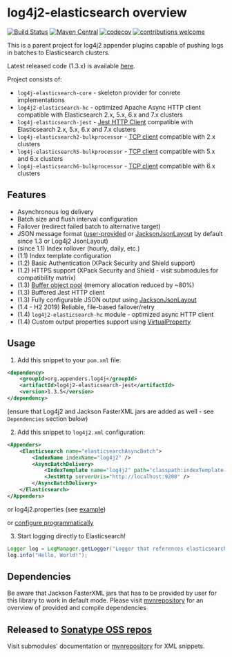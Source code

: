 # log4j2-elasticsearch overview

[![Build Status](https://travis-ci.org/dwyl/learn-travis.svg?branch=master)](https://travis-ci.org/rfoltyns/log4j2-elasticsearch)
[![Maven Central](https://maven-badges.herokuapp.com/maven-central/org.appenders.log4j/parent/badge.svg)](https://maven-badges.herokuapp.com/maven-central/org.appenders.log4j/parent)
[![codecov](https://codecov.io/gh/rfoltyns/log4j2-elasticsearch/branch/master/graph/badge.svg)](https://codecov.io/gh/rfoltyns/log4j2-elasticsearch)
[![contributions welcome](https://img.shields.io/badge/contributions-welcome-brightgreen.svg?style=flat)](https://github.com/rfoltyns/log4j2-elasticsearch)

This is a parent project for log4j2 appender plugins capable of pushing logs in batches to Elasticsearch clusters.

Latest released code (1.3.x) is available [here](https://github.com/rfoltyns/log4j2-elasticsearch/tree/1.3).

Project consists of:
* `log4j-elasticsearch-core` - skeleton provider for conrete implementations
* `log4j2-elasticsearch-hc` - optimized Apache Async HTTP client compatible with Elasticsearch 2.x, 5.x, 6.x and 7.x clusters
* `log4j-elasticsearch-jest` - [Jest HTTP Client](https://github.com/searchbox-io/Jest) compatible with Elasticsearch 2.x, 5.x, 6.x and 7.x clusters
* `log4j-elasticsearch2-bulkprocessor` - [TCP client](https://www.elastic.co/guide/en/elasticsearch/client/java-api/2.4/java-docs-bulk-processor.html) compatible with 2.x clusters
* `log4j-elasticsearch5-bulkprocessor` - [TCP client](https://www.elastic.co/guide/en/elasticsearch/client/java-api/5.6/java-docs-bulk-processor.html) compatible with 5.x and 6.x clusters
* `log4j-elasticsearch6-bulkprocessor` - [TCP client](https://www.elastic.co/guide/en/elasticsearch/client/java-api/6.2/java-docs-bulk-processor.html) compatible with 6.x clusters

## Features

* Asynchronous log delivery
* Batch size and flush interval configuration
* Failover (redirect failed batch to alternative target)
* JSON message format ([user-provided](https://github.com/rfoltyns/log4j2-elasticsearch/blob/master/log4j2-elasticsearch-jest/src/test/java/org/appenders/log4j2/elasticsearch/jest/smoke/CustomMessageFactoryTest.java) or [JacksonJsonLayout](log4j2-elasticsearch-core#jacksonjsonlayout) by default since 1.3 or Log4j2 JsonLayout)
* (since 1.1) Index rollover (hourly, daily, etc.)
* (1.1) Index template configuration
* (1.2) Basic Authentication (XPack Security and Shield support)
* (1.2) HTTPS support (XPack Security and Shield - visit submodules for compatibility matrix)
* (1.3) [Buffer object pool](log4j2-elasticsearch-core#object-pooling) (memory allocation reduced by ~80%)
* (1.3) Buffered Jest HTTP client
* (1.3) Fully configurable JSON output using [JacksonJsonLayout](log4j2-elasticsearch-core#jacksonjsonlayout)
* (1.4 - H2 2019) Reliable, file-based failover/retry
* (1.4) `log4j2-elasticsearch-hc` module - optimized async HTTP client
* (1.4) Custom output properties support using [VirtualProperty](https://github.com/rfoltyns/log4j2-elasticsearch/tree/master/log4j2-elasticsearch-core#virtual-properties)

## Usage

1. Add this snippet to your `pom.xml` file:
```xml
<dependency>
    <groupId>org.appenders.log4j</groupId>
    <artifactId>log4j2-elasticsearch-jest</artifactId>
    <version>1.3.5</version>
</dependency>
```
(ensure that Log4j2 and Jackson FasterXML jars are added as well - see `Dependencies` section below)

2. Add this snippet to `log4j2.xml` configuration:
```xml
<Appenders>
    <Elasticsearch name="elasticsearchAsyncBatch">
        <IndexName indexName="log4j2" />
        <AsyncBatchDelivery>
            <IndexTemplate name="log4j2" path="classpath:indexTemplate.json" />
            <JestHttp serverUris="http://localhost:9200" />
        </AsyncBatchDelivery>
    </Elasticsearch>
</Appenders>
```

or log4j2.properties (see [example](https://github.com/rfoltyns/log4j2-elasticsearch/blob/master/log4j2-elasticsearch-jest/src/test/resources/log4j2.properties))

or [configure programmatically](https://github.com/rfoltyns/log4j2-elasticsearch/blob/master/log4j2-elasticsearch-jest/src/test/java/org/appenders/log4j2/elasticsearch/jest/smoke/SmokeTest.java)

3. Start logging directly to Elasticsearch!
```java
Logger log = LogManager.getLogger("Logger that references elasticsearchAsyncBatch")
log.info("Hello, World!");
```
## Dependencies

Be aware that Jackson FasterXML jars that has to be provided by user for this library to work in default mode.
Please visit [mvnrepository](https://mvnrepository.com/artifact/org.appenders.log4j) for an overview of provided and compile dependencies

## Released to [Sonatype OSS repos](https://oss.sonatype.org/content/repositories/releases/org/appenders/log4j/)
Visit submodules' documentation or [mvnrepository](https://mvnrepository.com/artifact/org.appenders.log4j) for XML snippets.
